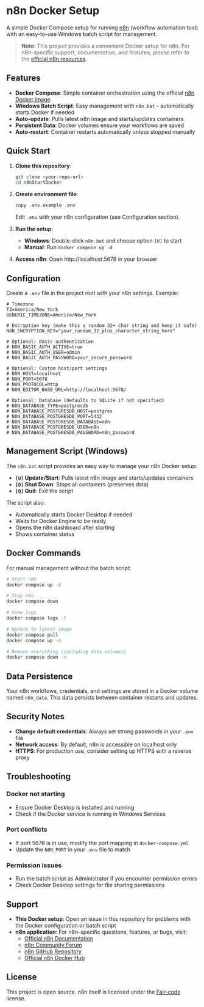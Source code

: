 # n8n Docker Setup

A simple Docker Compose setup for running [n8n](https://n8n.io) (workflow automation tool) with an easy-to-use Windows batch script for management.

> **Note**: This project provides a convenient Docker setup for n8n. For n8n-specific support, documentation, and features, please refer to the [official n8n resources](https://docs.n8n.io).

## Features

- **Docker Compose**: Simple container orchestration using the official [n8n Docker image](https://hub.docker.com/r/n8nio/n8n)
- **Windows Batch Script**: Easy management with `n8n.bat` - automatically starts Docker if needed
- **Auto-update**: Pulls latest n8n image and starts/updates containers
- **Persistent Data**: Docker volumes ensure your workflows are saved
- **Auto-restart**: Container restarts automatically unless stopped manually

## Quick Start

1. **Clone this repository**:
   ```bash
   git clone <your-repo-url>
   cd n8nStartDocker
   ```

2. **Create environment file**:
   ```bash
   copy .env.example .env
   ```
   Edit `.env` with your n8n configuration (see Configuration section).

3. **Run the setup**:
   - **Windows**: Double-click `n8n.bat` and choose option `[U]` to start
   - **Manual**: Run `docker compose up -d`

4. **Access n8n**: Open http://localhost:5678 in your browser

## Configuration

Create a `.env` file in the project root with your n8n settings. Example:

```env
# Timezone
TZ=America/New_York
GENERIC_TIMEZONE=America/New_York

# Encryption key (make this a random 32+ char string and keep it safe)
N8N_ENCRYPTION_KEY="your_random_32_plus_character_string_here"

# Optional: Basic authentication
# N8N_BASIC_AUTH_ACTIVE=true
# N8N_BASIC_AUTH_USER=admin
# N8N_BASIC_AUTH_PASSWORD=your_secure_password

# Optional: Custom host/port settings
# N8N_HOST=localhost
# N8N_PORT=5678
# N8N_PROTOCOL=http
# N8N_EDITOR_BASE_URL=http://localhost:5678/

# Optional: Database (defaults to SQLite if not specified)
# N8N_DATABASE_TYPE=postgresdb
# N8N_DATABASE_POSTGRESDB_HOST=postgres
# N8N_DATABASE_POSTGRESDB_PORT=5432
# N8N_DATABASE_POSTGRESDB_DATABASE=n8n
# N8N_DATABASE_POSTGRESDB_USER=n8n
# N8N_DATABASE_POSTGRESDB_PASSWORD=n8n_password
```

## Management Script (Windows)

The `n8n.bat` script provides an easy way to manage your n8n Docker setup:

- **`[U]` Update/Start**: Pulls latest n8n image and starts/updates containers
- **`[D]` Shut Down**: Stops all containers (preserves data)
- **`[Q]` Quit**: Exit the script

The script also:
- Automatically starts Docker Desktop if needed
- Waits for Docker Engine to be ready
- Opens the n8n dashboard after starting
- Shows container status

## Docker Commands

For manual management without the batch script:

```bash
# Start n8n
docker compose up -d

# Stop n8n
docker compose down

# View logs
docker compose logs -f

# Update to latest image
docker compose pull
docker compose up -d

# Remove everything (including data volumes)
docker compose down -v
```

## Data Persistence

Your n8n workflows, credentials, and settings are stored in a Docker volume named `n8n_data`. This data persists between container restarts and updates.

## Security Notes

- **Change default credentials**: Always set strong passwords in your `.env` file
- **Network access**: By default, n8n is accessible on localhost only
- **HTTPS**: For production use, consider setting up HTTPS with a reverse proxy

## Troubleshooting

### Docker not starting
- Ensure Docker Desktop is installed and running
- Check if the Docker service is running in Windows Services

### Port conflicts
- If port 5678 is in use, modify the port mapping in `docker-compose.yml`
- Update the `N8N_PORT` in your `.env` file to match

### Permission issues
- Run the batch script as Administrator if you encounter permission errors
- Check Docker Desktop settings for file sharing permissions

## Support

- **This Docker setup**: Open an issue in this repository for problems with the Docker configuration or batch script
- **n8n application**: For n8n-specific questions, features, or bugs, visit:
  - [Official n8n Documentation](https://docs.n8n.io)
  - [n8n Community Forum](https://community.n8n.io)
  - [n8n GitHub Repository](https://github.com/n8n-io/n8n)
  - [Official n8n Docker Hub](https://hub.docker.com/r/n8nio/n8n)

## License

This project is open source. n8n itself is licensed under the [Fair-code](https://faircode.io/) license.
